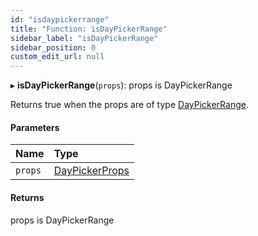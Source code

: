 ```yaml
---
id: "isdaypickerrange"
title: "Function: isDayPickerRange"
sidebar_label: "isDayPickerRange"
sidebar_position: 0
custom_edit_url: null
---
```


▸ **isDayPickerRange**(`props`): props is DayPickerRange

Returns true when the props are of type [DayPickerRange](../interfaces/daypickerrange.md).

#### Parameters

| Name | Type |
| :------ | :------ |
| `props` | [DayPickerProps](../types/daypickerprops.md) |

#### Returns

props is DayPickerRange
